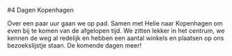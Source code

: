 ---
---

#4 Dagen Kopenhagen

Over een paar uur gaan we op pad. Samen met Helie naar Kopenhagen om even bij te komen van de afgelopen tijd. We zitten lekker in het centrum, we kennen de weg al redelijk en hebben een aantal winkels en plaatsen op ons bezoekslijstje staan. De komende dagen meer!

